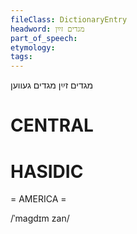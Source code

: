 ```yaml
---
fileClass: DictionaryEntry
headword: מגדים זײַן
part_of_speech: 
etymology: 
tags: 
---
```

מגדים זײַן
מגדים געווען

CENTRAL
========

HASIDIC
=======
= AMERICA = 

/ˈmagdɪm zan/